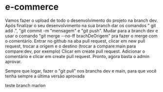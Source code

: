 # e-commerce

Vamos fazer o upload de todo o desenvolvimento do projeto na branch dev. 
Após finalizar o seu desenvolvimento na sua branch dar os comandos " git add .", "git commit -m "mensagem" e "git push".
Mudar para a branch dev e usar o comando "git merge --no-ff brachDeOrigem" pra fazer o merge com o comentário.
Entrar no github na aba pull request, clicar em new pull request, trocar a origem e o destino (trocar a compare:main para compare:dev, por exemplo)
Clicar em create pull request.
Adicionar o comentário e clicar em create pull request.
Pronto, agora basta o admin aprovar.

Sempre que logar, fazer o "git pull" nos branchs dev e main, para que você tenha sempre a última versão aprovada

teste branch marlon